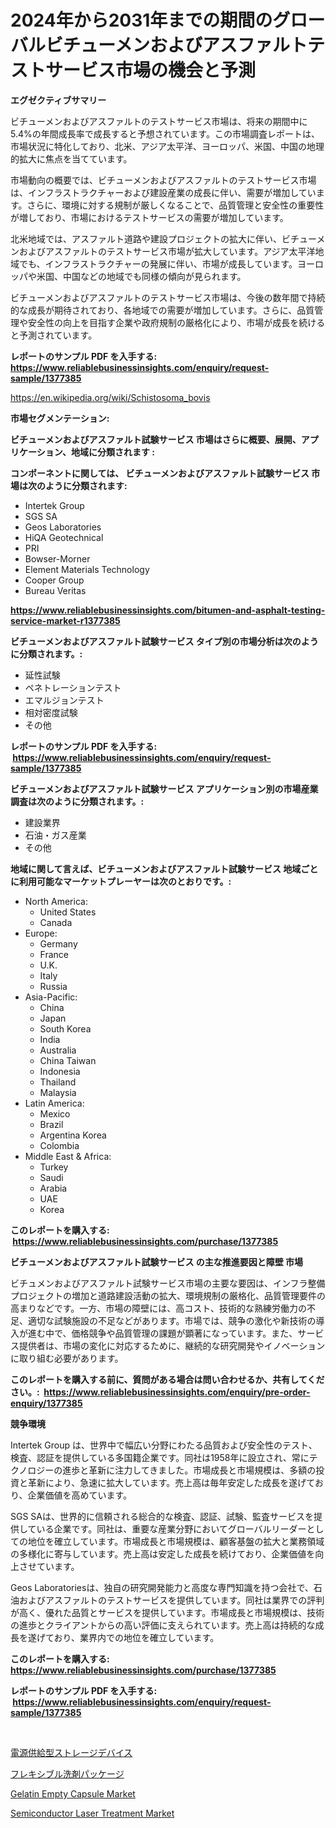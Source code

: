 <p><h1>2024年から2031年までの期間のグローバルビチューメンおよびアスファルトテストサービス市場の機会と予測</h1></p><p><strong>エグゼクティブサマリー</strong></p>
<p><p>ビチューメンおよびアスファルトのテストサービス市場は、将来の期間中に5.4%の年間成長率で成長すると予想されています。この市場調査レポートは、市場状況に特化しており、北米、アジア太平洋、ヨーロッパ、米国、中国の地理的拡大に焦点を当てています。</p><p>市場動向の概要では、ビチューメンおよびアスファルトのテストサービス市場は、インフラストラクチャーおよび建設産業の成長に伴い、需要が増加しています。さらに、環境に対する規制が厳しくなることで、品質管理と安全性の重要性が増しており、市場におけるテストサービスの需要が増加しています。</p><p>北米地域では、アスファルト道路や建設プロジェクトの拡大に伴い、ビチューメンおよびアスファルトのテストサービス市場が拡大しています。アジア太平洋地域でも、インフラストラクチャーの発展に伴い、市場が成長しています。ヨーロッパや米国、中国などの地域でも同様の傾向が見られます。</p><p>ビチューメンおよびアスファルトのテストサービス市場は、今後の数年間で持続的な成長が期待されており、各地域での需要が増加しています。さらに、品質管理や安全性の向上を目指す企業や政府規制の厳格化により、市場が成長を続けると予測されています。</p></p>
<p><strong>レポートのサンプル PDF を入手する: <a href="https://www.reliablebusinessinsights.com/enquiry/request-sample/1377385">https://www.reliablebusinessinsights.com/enquiry/request-sample/1377385</a></strong></p>
<p><a href="https://en.wikipedia.org/wiki/Schistosoma_bovis">https://en.wikipedia.org/wiki/Schistosoma_bovis</a></p>
<p><strong>市場セグメンテーション:</strong></p>
<p><strong> ビチューメンおよびアスファルト試験サービス 市場はさらに概要、展開、アプリケーション、地域に分類されます :</strong></p>
<p><strong>コンポーネントに関しては、 ビチューメンおよびアスファルト試験サービス 市場は次のように分類されます: &nbsp;</strong></p>
<p><ul><li>Intertek Group</li><li>SGS SA</li><li>Geos Laboratories</li><li>HiQA Geotechnical</li><li>PRI</li><li>Bowser-Morner</li><li>Element Materials Technology</li><li>Cooper Group</li><li>Bureau Veritas</li></ul></p>
<p><strong><a href="https://www.reliablebusinessinsights.com/bitumen-and-asphalt-testing-service-market-r1377385">https://www.reliablebusinessinsights.com/bitumen-and-asphalt-testing-service-market-r1377385</a></strong></p>
<p><strong> ビチューメンおよびアスファルト試験サービス タイプ別の市場分析は次のように分類されます。:</strong></p>
<p><ul><li>延性試験</li><li>ペネトレーションテスト</li><li>エマルジョンテスト</li><li>相対密度試験</li><li>その他</li></ul></p>
<p><strong>レポートのサンプル PDF を入手する: &nbsp;<a href="https://www.reliablebusinessinsights.com/enquiry/request-sample/1377385">https://www.reliablebusinessinsights.com/enquiry/request-sample/1377385</a></strong></p>
<p><strong> ビチューメンおよびアスファルト試験サービス アプリケーション別の市場産業調査は次のように分類されます。:</strong></p>
<p><ul><li>建設業界</li><li>石油・ガス産業</li><li>その他</li></ul></p>
<p><strong>地域に関して言えば、ビチューメンおよびアスファルト試験サービス 地域ごとに利用可能なマーケットプレーヤーは次のとおりです。:</strong></p>
<p><ul>
    <li>
        North America:
        <ul>
            <li>United States</li>
            <li>Canada</li>
        </ul>
    </li>
    <li>
        Europe:
        <ul>
            <li>Germany</li>
            <li>France</li>
            <li>U.K.</li>
            <li>Italy</li>
            <li>Russia</li>
        </ul>
    </li>
    <li>
        Asia-Pacific:
        <ul>
            <li>China</li>
            <li>Japan</li>
            <li>South Korea</li>
            <li>India</li>
            <li>Australia</li>
            <li>China Taiwan</li>
            <li>Indonesia</li>
            <li>Thailand</li>
            <li>Malaysia</li>
        </ul>
    </li>
    <li>
        Latin America:
        <ul>
            <li>Mexico</li>
            <li>Brazil</li>
            <li>Argentina Korea</li>
            <li>Colombia</li>
        </ul>
    </li>
    <li>
        Middle East & Africa:
        <ul>
            <li>Turkey</li>
            <li>Saudi</li>
            <li>Arabia</li>
            <li>UAE</li>
            <li>Korea</li>
        </ul>
    </li>
    </ul></p>
<p><strong>このレポートを購入する: &nbsp;<a href="https://www.reliablebusinessinsights.com/purchase/1377385">https://www.reliablebusinessinsights.com/purchase/1377385</a></strong></p>
<p><strong>ビチューメンおよびアスファルト試験サービス の主な推進要因と障壁 市場</strong></p>
<p><p>ビチュメンおよびアスファルト試験サービス市場の主要な要因は、インフラ整備プロジェクトの増加と道路建設活動の拡大、環境規制の厳格化、品質管理要件の高まりなどです。一方、市場の障壁には、高コスト、技術的な熟練労働力の不足、適切な試験施設の不足などがあります。市場では、競争の激化や新技術の導入が進む中で、価格競争や品質管理の課題が顕著になっています。また、サービス提供者は、市場の変化に対応するために、継続的な研究開発やイノベーションに取り組む必要があります。</p></p>
<p><strong>このレポートを購入する前に、質問がある場合は問い合わせるか、共有してください。:&nbsp; <a href="https://www.reliablebusinessinsights.com/enquiry/pre-order-enquiry/1377385">https://www.reliablebusinessinsights.com/enquiry/pre-order-enquiry/1377385</a></strong></p>
<p><strong>競争環境</strong></p>
<p><p>Intertek Group は、世界中で幅広い分野にわたる品質および安全性のテスト、検査、認証を提供している多国籍企業です。同社は1958年に設立され、常にテクノロジーの進歩と革新に注力してきました。市場成長と市場規模は、多額の投資と革新により、急速に拡大しています。売上高は毎年安定した成長を遂げており、企業価値を高めています。</p><p>SGS SAは、世界的に信頼される総合的な検査、認証、試験、監査サービスを提供している企業です。同社は、重要な産業分野においてグローバルリーダーとしての地位を確立しています。市場成長と市場規模は、顧客基盤の拡大と業務領域の多様化に寄与しています。売上高は安定した成長を続けており、企業価値を向上させています。</p><p>Geos Laboratoriesは、独自の研究開発能力と高度な専門知識を持つ会社で、石油およびアスファルトのテストサービスを提供しています。同社は業界での評判が高く、優れた品質とサービスを提供しています。市場成長と市場規模は、技術の進歩とクライアントからの高い評価に支えられています。売上高は持続的な成長を遂げており、業界内での地位を確立しています。</p></p>
<p><strong>このレポートを購入する: &nbsp; <a href="https://www.reliablebusinessinsights.com/purchase/1377385">https://www.reliablebusinessinsights.com/purchase/1377385</a></strong></p>
<p><strong>レポートのサンプル PDF を入手する: &nbsp;<a href="https://www.reliablebusinessinsights.com/enquiry/request-sample/1377385">https://www.reliablebusinessinsights.com/enquiry/request-sample/1377385</a></strong><strong></strong></p>
<p>&nbsp;</p>
<p><p><a href="https://github.com/roulaayoub-saad/Market-Research-Report-List-2/blob/main/8582208171705.md">電源供給型ストレージデバイス</a></p><p><a href="https://github.com/schmahlson/Market-Research-Report-List-2/blob/main/9922562171706.md">フレキシブル洗剤パッケージ</a></p><p><a href="https://github.com/yazulaeha/Market-Research-Report-List-1/blob/main/gelatin-empty-capsule-market.md">Gelatin Empty Capsule Market</a></p><p><a href="https://github.com/haleemasakdiya1/Market-Research-Report-List-1/blob/main/semiconductor-laser-treatment-market.md">Semiconductor Laser Treatment Market</a></p></p>
